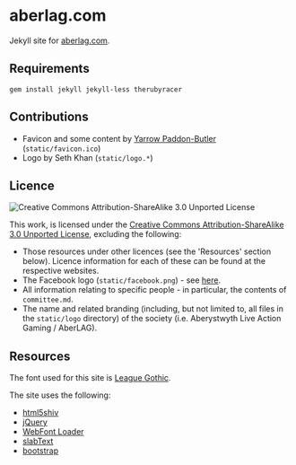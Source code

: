 ---
---

aberlag.com
===========

Jekyll site for [aberlag.com](http://aberlag.com).

Requirements
------------

    gem install jekyll jekyll-less therubyracer

Contributions
-------------

- Favicon and some content by [Yarrow Paddon-Butler](mailto:yarrowpb@gmail.com) (`static/favicon.ico`)
- Logo by Seth Khan (`static/logo.*`)

Licence
-------

![Creative Commons Attribution-ShareAlike 3.0 Unported License](http://i.creativecommons.org/l/by-sa/3.0/88x31.png "Creative Commons Attribution-ShareAlike 3.0 Unported License")

This work, is licensed under the [Creative Commons Attribution-ShareAlike 3.0 Unported License](http://creativecommons.org/licenses/by-sa/3.0/), excluding the following:

- Those resources under other licences (see the 'Resources' section below). Licence information for each of these can be found at the respective websites.
- The Facebook logo (`static/facebook.png`) - see [here](https://www.facebook.com/brandpermissions/logos.php).
- All information relating to specific people - in particular, the contents of `committee.md`.
- The name and related branding (including, but not limited to, all files in the `static/logo` directory) of the society (i.e. Aberystwyth Live Action Gaming / AberLAG).

Resources
---------

The font used for this site is [League Gothic](https://github.com/theleagueof/league-gothic).

The site uses the following:

- [html5shiv](http://github.com/aFarkas/html5shiv)
- [jQuery](http://jquery.com/)
- [WebFont Loader](https://developers.google.com/webfonts/docs/webfont_loader)
- [slabText](http://github.com/freqdec/slabText)
- [bootstrap](http://twitter.github.com/bootstrap/)
